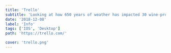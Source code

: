 ```yaml
---
title: 'Trello'
subtitle: 'Looking at how 650 years of weather has impacted 30 wine-producing regions in Europe.'
date: '2018-12-08'
label: 'Info'
tags: ['IOS', 'Desktop']
path: 'https://trello.com/'

cover: 'trello.png'
---
```

